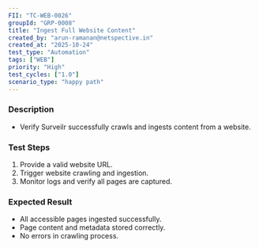```yaml
---
FII: "TC-WEB-0026"
groupId: "GRP-0008"
title: "Ingest Full Website Content"
created_by: "arun-ramanan@netspective.in"
created_at: "2025-10-24"
test_type: "Automation"
tags: ["WEB"]
priority: "High"
test_cycles: ["1.0"]
scenario_type: "happy path"
---
```

### Description
- Verify Surveilr successfully crawls and ingests content from a website.

### Test Steps
1. Provide a valid website URL.  
2. Trigger website crawling and ingestion.  
3. Monitor logs and verify all pages are captured.

### Expected Result
- All accessible pages ingested successfully.  
- Page content and metadata stored correctly.  
- No errors in crawling process.
